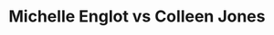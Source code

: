 ---
title: Michelle Englot vs Colleen Jones
player1:
  name: Englot, Michelle
  percent: 72
  wins: 2
  losses: 1
player2:
  name: Jones, Colleen
  percent: 80
  wins: 1
  losses: 2
games:
- player1:
    team: SK
    position: Fourth
    percent: 62
    win: 1
    loss: 0
  player2:
    team: NS
    position: Fourth
    percent: 78
    win: 0
    loss: 1
  event: Hearts
  year: 1989
  draw: Round Robin(4)
  score: SK 5 - NS 4
- player1:
    team: SK
    position: Fourth
    percent: 81
    win: 1
    loss: 0
  player2:
    team: NS
    position: Fourth
    percent: 74
    win: 0
    loss: 1
  event: Hearts
  year: 1992
  draw: Round Robin(2)
  score: SK 7 - NS 3
- player1:
    team: SK
    position: Fourth
    percent: 72
    win: 0
    loss: 1
  player2:
    team: NS
    position: Fourth
    percent: 90
    win: 1
    loss: 0
  event: Hearts
  year: 2001
  draw: Round Robin(12)
  score: SK 3 - NS 8
- player1:
    team: RID
    position: Fourth
    percent: 75
    win: 0
    loss: 1
  player2:
    team: JON
    position: Fourth
    percent: 89
    win: 1
    loss: 0
  event: Trials (Women)
  year: 2001
  draw: Round Robin(1)
  score: RID 4 - JON 7
---